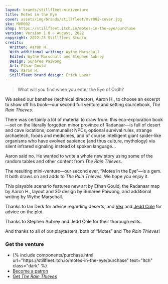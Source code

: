 ```yaml
---
layout: brands/stillfleet-miniventure
title: Motes in the Eye
cover: assets/img/brands/stillfleet/mvr002-cover.jpg
sku: MVR002
shop: https://stillfleet.itch.io/motes-in-the-eye/purchase
version: Version 1.0 ☉ August, 2022
copyright: 2022–23 Stillfleet Studio
credits:
  Written: Aaron H.
  With additional writing: Wythe Marschall
  Edited: Wythe Marschall and Stephen Aubrey
  Design: Sunaree Paiwong
  Art: Ethan Gould
  Map: Aaron H.
  Stillfleet brand design: Erich Lazar
---
```


> What will you find when you enter the Eye of Ôrdh?

We asked our banshee (technical director), Aaron H., to choose an excerpt to show off his book—our second full venture and setting sourcebook, *The Rain Thieves*.

There was certainly a lot of material to draw from: this eco-exploration book—set on the literally forgotten minor province of Radanaar—is full of desert and cave locations, communalist NPCs, optional survival rules, strange archaetech, foods and medicines, and of course intelligent giant spider-like organisms who have evolved sapience (and thus culture, mythology) via silent infrared signaling instead of spoken language…

Aaron said no. He wanted to write a whole new story using some of the random tables and other content from *The Rain Thieves*.

The resulting mini-venture—our second ever, “Motes in the Eye“—is a gem. It both draws on and adds to *The Rain Thieves*. We hope you enjoy it.

This playable scenario features new art by Ethan Gould, the Radanaar map by Aaron H., layout and 3D design by Sunaree Paiwong, and additional writing by Wythe Marschall.

Thanks to Ian Derk for advice regarding deserts, and [Vex](https://hexavexagon.itch.io/) and [Jedd Cole](https://illdefined.substack.com/) for advice on the plot.

Thanks to Stephen Aubrey and Jedd Cole for their thorough edits.

And thanks to all of our playtesters, both of “Motes” and *The Rain Thieves*!

### Get the venture

<ul class="rowlist">
  <li>
    {% include components/purchase.html url="https://stillfleet.itch.io/motes-in-the-eye/purchase" text="Itch" class="dark" %}
  </li>
  <li>
    <a href="https://www.patreon.com/stillfleet?fan_landing=true" class="external patreon dark">Become a patron</a>
  </li>
  <li>
    <a href="{% link games/stillfleet/ventures/ven002_the-rain-thieves.md %}" class="external stillfleet dark">Get <em>The Rain Thieves</em></a>
  </li>
</ul>